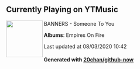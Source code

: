## Currently Playing on YTMusic

[<img align="left" width="100" src="https://lh3.googleusercontent.com/f7fD7vDytAT-e82XV7qfD-QseE4XrUzJOkGlgkiGIBCUWQYnKintKcmycF24utnTYqDvswVSll3XFdK7gQ">](https://music.youtube.com/channel/UCt75F1_GLecO9UJFuCP27ug)

BANNERS - Someone To You

**Albums**: Empires On Fire

Last updated at 08/03/2020 10:42

#### Generated with [20chan/github-now](https://github.com/20chan/github-now)


<!--
**20chan/20chan** is a ✨ _special_ ✨ repository because its `README.md` (this file) appears on your GitHub profile.

Here are some ideas to get you started:

- 🔭 I’m currently working on ...
- 🌱 I’m currently learning ...
- 👯 I’m looking to collaborate on ...
- 🤔 I’m looking for help with ...
- 💬 Ask me about ...
- 📫 How to reach me: ...
- 😄 Pronouns: ...
- ⚡ Fun fact: ...
-->
